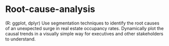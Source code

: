# Root-cause-analysis
(R: ggplot, dplyr) Use segmentation techniques to identify the root causes of an unexpected surge in real estate occupancy rates. Dynamically plot the causal trends in a visually simple way for executives and other stakeholders to understand.
